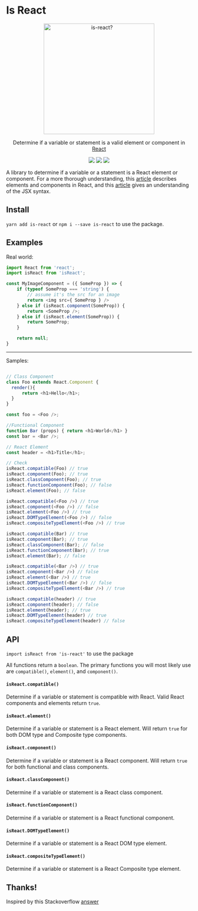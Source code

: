 # Is React

<p align="center">
  <a href="https://www.npmjs.com/package/is-react">
    <img alt="is-react?" src="https://github.com/treyhuffine/is-react/raw/master/is-react.png" width="300">
  </a>
</p>

<p align="center">
  Determine if a variable or statement is a valid element or component in <a href="https://facebook.github.io/react">React</a>
</p>

<p align="center">
  <a href="https://www.npmjs.com/package/is-react"><img src="https://img.shields.io/npm/v/is-react.svg?style=flat-square"></a>
  <a href="https://www.npmjs.com/package/is-react"><img src="https://img.shields.io/npm/dm/is-react.svg?style=flat-square"></a>
  <a href="https://travis-ci.org/treyhuffine/is-react"><img src="https://img.shields.io/travis/treyhuffine/is-react/master.svg?style=flat-square"></a>
</p>

A library to determine if a variable or a statement is a React element or component.
For a more thorough understanding, this  [article](https://facebook.github.io/react/blog/2015/12/18/react-components-elements-and-instances.html) describes elements and components in React, and this [article](https://facebook.github.io/react/docs/jsx-in-depth.html)
gives an understanding of the JSX syntax.

## Install

`yarn add is-react` or `npm i --save is-react` to use the package.

## Examples

Real world:
```javascript
import React from 'react';
import isReact from 'isReact';

const MyImageComponent = ({ SomeProp }) => {
    if (typeof SomeProp === 'string') {
        // assume it's the src for an image
        return <img src={ SomeProp } />
    } else if (isReact.component(SomeProp)) {
        return <SomeProp />;
    } else if (isReact.element(SomeProp)) {
        return SomeProp;
    }

    return null;
}
```
______________________

Samples:
```javascript

// Class Component
class Foo extends React.Component {
  render(){
      return <h1>Hello</h1>;
  }
}

const foo = <Foo />;

//Functional Component
function Bar (props) { return <h1>World</h1> }
const bar = <Bar />;

// React Element
const header = <h1>Title</h1>;

// Check
isReact.compatible(Foo) // true
isReact.component(Foo); // true
isReact.classComponent(Foo); // true
isReact.functionComponent(Foo); // false
isReact.element(Foo); // false

isReact.compatible(<Foo />) // true
isReact.component(<Foo />) // false
isReact.element(<Foo />) // true
isReact.DOMTypeElement(<Foo />) // false
isReact.compositeTypeElement(<Foo />) // true

isReact.compatible(Bar) // true
isReact.component(Bar); // true
isReact.classComponent(Bar); // false
isReact.functionComponent(Bar); // true
isReact.element(Bar); // false

isReact.compatible(<Bar />) // true
isReact.component(<Bar />) // false
isReact.element(<Bar />) // true
isReact.DOMTypeElement(<Bar />) // false
isReact.compositeTypeElement(<Bar />) // true

isReact.compatible(header) // true
isReact.component(header); // false
isReact.element(header); // true
isReact.DOMTypeElement(header) // true
isReact.compositeTypeElement(header) // false
```

## API
`import isReact from 'is-react'` to use the package

All functions return a `boolean`. The primary functions you will most likely
use are `compatible()`, `element()`, and `component()`.

#### `isReact.compatible()`

Determine if a variable or statement is compatible with React. Valid React
components and elements return `true`.

#### `isReact.element()`

Determine if a variable or statement is a React element. Will return `true`
for both DOM type and Composite type components.

#### `isReact.component()`

Determine if a variable or statement is a React component. Will return `true`
for both functional and class components.

#### `isReact.classComponent()`

Determine if a variable or statement is a React class component.

#### `isReact.functionComponent()`

Determine if a variable or statement is a React functional component.

#### `isReact.DOMTypeElement()`

Determine if a variable or statement is a React DOM type element.

#### `isReact.compositeTypeElement()`

Determine if a variable or statement is a React Composite type element.

## Thanks!

Inspired by this Stackoverflow [answer](http://stackoverflow.com/a/41658173)
